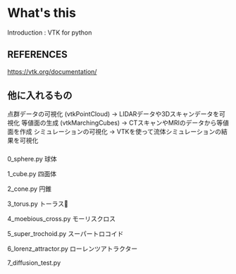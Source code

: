 # What's this
Introduction : VTK for python 

## REFERENCES

https://vtk.org/documentation/



## 他に入れるもの

点群データの可視化 (vtkPointCloud)
→ LIDARデータや3Dスキャンデータを可視化
等値面の生成 (vtkMarchingCubes)
→ CTスキャンやMRIのデータから等値面を作成
シミュレーションの可視化
→ VTKを使って流体シミュレーションの結果を可視化



###

0_sphere.py
    球体


1_cube.py
    四面体

2_cone.py
    円錐

3_torus.py
    トーラス🍩


4_moebious_cross.py
    モーリスクロス


5_super_trochoid.py
    スーパートロコイド


6_lorenz_attractor.py
    ローレンツアトラクター

7_diffusion_test.py








